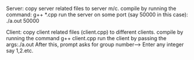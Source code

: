 Server:
  copy server related files to server m/c.
  compile by running the command: g++ *.cpp
  run the server on some port (say 50000 in this case): ./a.out 50000
  
Client:
  copy client related files (client.cpp) to different clients.
  compile by running the command g++ client.cpp
  run the client by passing the args:./a.out <Server IP> <Server Port>
  After this, prompt asks for group number--> Enter any integer say 1,2.etc.

